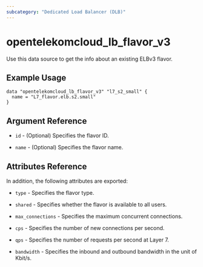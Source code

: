 ```yaml
---
subcategory: "Dedicated Load Balancer (DLB)"
---
```


# opentelekomcloud_lb_flavor_v3

Use this data source to get the info about an existing ELBv3 flavor.

## Example Usage

```hcl
data "opentelekomcloud_lb_flavor_v3" "l7_s2_small" {
  name = "L7_flavor.elb.s2.small"
}
```

## Argument Reference

* `id` - (Optional) Specifies the flavor ID.

* `name` - (Optional) Specifies the flavor name.

## Attributes Reference

In addition, the following attributes are exported:

* `type` - Specifies the flavor type.

* `shared` - Specifies whether the flavor is available to all users.

* `max_connections` - Specifies the maximum concurrent connections.

* `cps` - Specifies the number of new connections per second.

* `qps` - Specifies the number of requests per second at Layer 7.

* `bandwidth` - Specifies the inbound and outbound bandwidth in the unit of Kbit/s.
